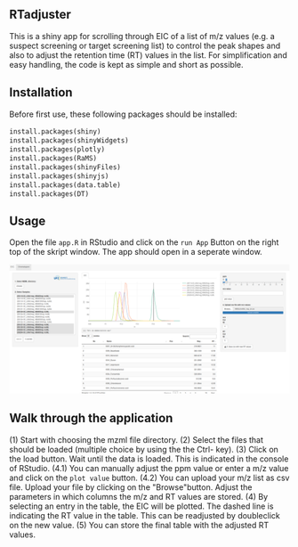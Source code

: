 ## RTadjuster

This is a shiny app for scrolling through EIC of a list of m/z values (e.g. a suspect screening or target screening list) to control the peak shapes and also to adjust the retention time (RT) values in the list.
For simplification and easy handling, the code is kept as simple and short as possible.

## Installation
Before first use, these following packages should be installed:

```{R}
install.packages(shiny)
install.packages(shinyWidgets)
install.packages(plotly)
install.packages(RaMS)
install.packages(shinyFiles)
install.packages(shinyjs)
install.packages(data.table)
install.packages(DT)
```

## Usage

Open the file `app.R` in RStudio and click on the `run App` Button on the right top of the skript window. The app should open in a seperate window.

![Example](www/layout.png)

## Walk through the application

(1) Start with choosing the mzml file directory. 
(2) Select the files that should be loaded (multiple choice by using the the Ctrl- key). 
(3) Click on the load button. Wait until the data is loaded. This is indicated in the console of RStudio. 
(4.1) You can manually adjust the ppm value or enter a m/z value and click on the `plot value` button. 
(4.2) You can upload your m/z list as csv file. Upload your file by clicking on the "Browse"button. Adjust the parameters in which columns the m/z and RT values are stored. 
(4) By selecting an entry in the table, the EIC will be plotted. The dashed line is indicating the RT value in the table. This can be readjusted by doubleclick on the new value. 
(5) You can store the final table with the adjusted RT values.

